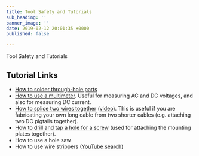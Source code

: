 ```yaml
---
title: Tool Safety and Tutorials
sub_heading: ''
banner_image: ''
date: 2019-02-12 20:01:35 +0000
published: false

---
```

Tool Safety and Tutorials

## Tutorial Links

* [How to solder through-hole parts](https://www.youtube.com/watch?v=oqV2xU1fee8)
* [How to use a multimeter](https://learn.sparkfun.com/tutorials/how-to-use-a-multimeter). Useful for measuring AC and DC voltages, and also for measuring DC current.
* [How to splice two wires together](https://www.knowyourparts.com/technical-resources/electrical/hand-wire-splicing-technique/) ([video](https://www.youtube.com/watch?v=oqV2xU1fee8)). This is useful if you are fabricating your own long cable from two shorter cables (e.g. attaching two DC pigtails together).
* [How to drill and tap a hole for a screw](https://www.youtube.com/watch?v=X9VhONdGFFg) (used for attaching the mounting plates together).
* How to use a hole saw
* How to use wire strippers ([YouTube search](https://www.youtube.com/results?search_query=how+to+use+wire+strippers))